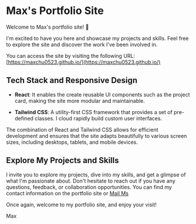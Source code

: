 # Max's Portfolio Site

Welcome to Max's portfolio site! 👋

I'm excited to have you here and showcase my projects and skills. Feel free to explore the site and discover the work I've been involved in.

You can access the site by visiting the following URL: [https://maxchu0523.github.io/](https://maxchu0523.github.io/)

## Tech Stack and Responsive Design

- **React**: It enables the create reusable UI components such as the project card, making the site more modular and maintainable.

- **Tailwind CSS**: A utility-first CSS framework that provides a set of pre-defined classes. I cloud rapidly build custom user interfaces.


The combination of React and Tailwind CSS allows for efficient development and ensures that the site adapts beautifully to various screen sizes, including desktops, tablets, and mobile devices.

## Explore My Projects and Skills

I invite you to explore my projects, dive into my skills, and get a glimpse of what I'm passionate about. Don't hesitate to reach out if you have any questions, feedback, or collaboration opportunities. You can find my contact information on the portfolio site or [Mail Ms](mailto:maxchu0523@gmail.com)

Once again, welcome to my portfolio site, and enjoy your visit!

Max

